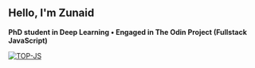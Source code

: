 ## Hello, I'm Zunaid
**PhD student in Deep Learning • Engaged in The Odin Project (Fullstack JavaScript)**
<!--
**zunaid-hassan/zunaid-hassan** is a ✨ _special_ ✨ repository because its `README.md` (this file) appears on your GitHub profile.

Here are some ideas to get you started:

- 🔭 I’m currently working on ...
- 🌱 I’m currently learning ...
- 👯 I’m looking to collaborate on ...
- 🤔 I’m looking for help with ...
- 💬 Ask me about ...
- 📫 How to reach me: ...
- 😄 Pronouns: ...
- ⚡ Fun fact: ...
-->
[![TOP-JS](https://img.shields.io/badge/The%20Odin%20Project%20-%20Full%20Stack%20JavaScript-gold)](https://www.theodinproject.com/)

